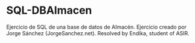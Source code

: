 # SQL-DBAlmacen
Ejercicio de SQL de una base de datos de Almacén. Ejercicio creado por Jorge Sánchez (JorgeSanchez.net).
Resolved by Endika, student of ASIR.
